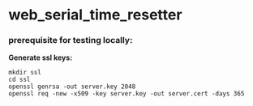 # web_serial_time_resetter

### prerequisite for testing locally:
**Generate ssl keys:**
```shell
mkdir ssl
cd ssl
openssl genrsa -out server.key 2048
openssl req -new -x509 -key server.key -out server.cert -days 365
```